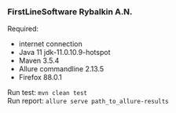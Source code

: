 ### FirstLineSoftware Rybalkin A.N.


Required: 
* internet connection
* Java 11 jdk-11.0.10.9-hotspot
* Maven 3.5.4
* Allure commandline 2.13.5
* Firefox 88.0.1

Run test:
```mvn clean test```  
Run report:
```allure serve path_to_allure-results```
